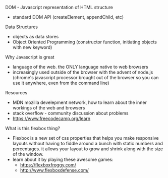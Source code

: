 DOM - Javascript representation of HTML structure
  - standard DOM API (createElement, appendChild, etc)

Data Structures
  - objects as data stores
  - Object Oriented Programming (constructor function, initiating objects with new keyword)

Why Javascript is great
  - language of the web.  the ONLY language native to web browsers
  - increasingly used outside of the browser with the advent of node.js (chrome's javascript processor brought out of the browser so you can use it anywhere, even from the command line)

Resources
  - MDN mozilla develepment network, how to learn about the inner workings of the web and browsers
  - stack overflow - community discussion about problems
  - https://www.freecodecamp.org/learn

What is this flexbox thing?
  - Flexbox is a new set of css properties that helps you make responsive layouts without having to fiddle around a bunch with static numbers and percentages.  it allows your layout to grow and shrink along with the size of the window.
  - learn about it by playing these awesome games: 
    - https://flexboxfroggy.com/ 
    - http://www.flexboxdefense.com/
